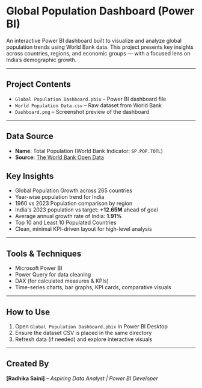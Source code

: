 # **Global Population Dashboard (Power BI)**

An interactive Power BI dashboard built to visualize and analyze global population trends using World Bank data. This project presents key insights across countries, regions, and economic groups — with a focused lens on India’s demographic growth.

---

## **Project Contents**

* `Global Population Dashboard.pbix` – Power BI dashboard file
* `World Population Data.csv` – Raw dataset from World Bank
* `Dashboard.png` – Screenshot preview of the dashboard

---

## **Data Source**

* **Name**: Total Population (World Bank Indicator: `SP.POP.TOTL`)
* **Source**: [The World Bank Open Data](https://data.worldbank.org/indicator/SP.POP.TOTL)

## **Key Insights**

* Global Population Growth across 265 countries
* Year-wise population trend for India
* 1960 vs 2023 Population comparison by region
* India's 2023 population vs target: **+12.65M** ahead of goal
* Average annual growth rate of India: **1.91%**
* Top 10 and Least 10 Populated Countries
* Clean, minimal KPI-driven layout for high-level analysis

---

## **Tools & Techniques**

* Microsoft Power BI
* Power Query for data cleaning
* DAX (for calculated measures & KPIs)
* Time-series charts, bar graphs, KPI cards, comparative visuals

---

## **How to Use**

1. Open `Global Population Dashboard.pbix` in Power BI Desktop
2. Ensure the dataset CSV is placed in the same directory
3. Refresh data (if needed) and explore interactive visuals

---

## **Created By**

**\[Radhika Saini]** – *Aspiring Data Analyst | Power BI Developer*
